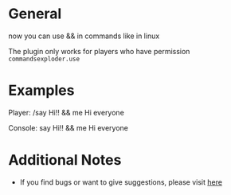 # General

now you can use &amp;&amp; in commands like in linux

The plugin only works for players who have
permission `commandsexploder.use`

# Examples

Player:
/say Hi!! &amp;&amp; me Hi everyone

Console:
say Hi!! &amp;&amp; me Hi everyone

# Additional Notes

- If you find bugs or want to give suggestions, please visit [here](https://github.com/XanderID/CommandsExploder/issues)
